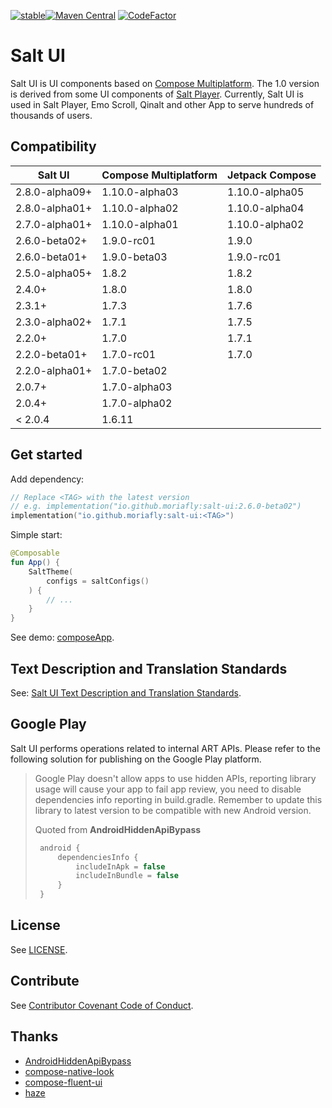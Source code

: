 [![stable](https://img.shields.io/github/v/release/Moriafly/SaltUI?sort=semver&display_name=release&label=stable&color=brightgreen)](https://github.com/JetBrains/compose-multiplatform/releases/latest)[![Maven Central](https://img.shields.io/maven-central/v/io.github.moriafly/salt-ui)](https://search.maven.org/search?q=g:io.github.moriafly) [![CodeFactor](https://www.codefactor.io/repository/github/moriafly/saltui/badge/main)](https://www.codefactor.io/repository/github/moriafly/saltui/overview/main)

# Salt UI

Salt UI is UI components based on [Compose Multiplatform](https://github.com/JetBrains/compose-multiplatform). The 1.0 version is derived from some UI components of [Salt Player](https://github.com/Moriafly/SaltPlayerSource). Currently, Salt UI is used in Salt Player, Emo Scroll, Qinalt and other App to serve hundreds of thousands of users.

## Compatibility

| Salt UI        | Compose Multiplatform | Jetpack Compose |
|----------------|-----------------------|-----------------|
| 2.8.0-alpha09+ | 1.10.0-alpha03        | 1.10.0-alpha05  |
| 2.8.0-alpha01+ | 1.10.0-alpha02        | 1.10.0-alpha04  |
| 2.7.0-alpha01+ | 1.10.0-alpha01        | 1.10.0-alpha02  |
| 2.6.0-beta02+  | 1.9.0-rc01            | 1.9.0           |
| 2.6.0-beta01+  | 1.9.0-beta03          | 1.9.0-rc01      |
| 2.5.0-alpha05+ | 1.8.2                 | 1.8.2           |
| 2.4.0+         | 1.8.0                 | 1.8.0           |
| 2.3.1+         | 1.7.3                 | 1.7.6           |
| 2.3.0-alpha02+ | 1.7.1                 | 1.7.5           |
| 2.2.0+         | 1.7.0                 | 1.7.1           |
| 2.2.0-beta01+  | 1.7.0-rc01            | 1.7.0           |
| 2.2.0-alpha01+ | 1.7.0-beta02          |                 |
| 2.0.7+         | 1.7.0-alpha03         |                 |
| 2.0.4+         | 1.7.0-alpha02         |                 |
| < 2.0.4        | 1.6.11                |                 |

## Get started

Add dependency:

```kotlin
// Replace <TAG> with the latest version
// e.g. implementation("io.github.moriafly:salt-ui:2.6.0-beta02")
implementation("io.github.moriafly:salt-ui:<TAG>")
```

Simple start:

```kotlin
@Composable
fun App() {
    SaltTheme(
        configs = saltConfigs()
    ) {
        // ...
    }
}
```

See demo: [composeApp](https://github.com/Moriafly/SaltUI/tree/main/composeApp).

## Text Description and Translation Standards

See: [Salt UI Text Description and Translation Standards](https://moriafly.com/standards/tdts).

## Google Play

Salt UI performs operations related to internal ART APIs. Please refer to the following solution for publishing on the Google Play platform.

> Google Play doesn't allow apps to use hidden APIs, reporting library usage will cause your app to fail app review, you need to disable dependencies info reporting in build.gradle. Remember to update this library to latest version to be compatible with new Android version.
>
> Quoted from **AndroidHiddenApiBypass**
>
> ```kotlin
>  android {
>      dependenciesInfo {
>          includeInApk = false
>          includeInBundle = false
>      }
>  }
>  ```

## License

See [LICENSE](LICENSE).

## Contribute

See [Contributor Covenant Code of Conduct](CODE_OF_CONDUCT.md).

## Thanks

- [AndroidHiddenApiBypass](https://github.com/LSPosed/AndroidHiddenApiBypass)
- [compose-native-look](https://github.com/ComposeNativeLook/compose-native-look)
- [compose-fluent-ui](https://github.com/compose-fluent/compose-fluent-ui)
- [haze](https://github.com/chrisbanes/haze)
